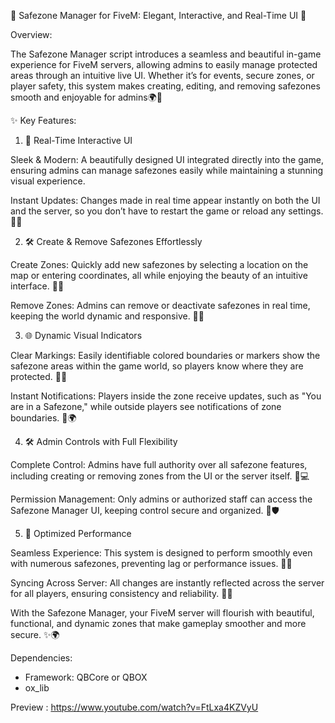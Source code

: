 🌟 Safezone Manager for FiveM: Elegant, Interactive, and Real-Time UI 🌟

Overview:

The Safezone Manager script introduces a seamless and beautiful in-game experience for FiveM servers, allowing admins to easily manage protected areas through an intuitive live UI. Whether it’s for events, secure zones, or player safety, this system makes creating, editing, and removing safezones smooth and enjoyable for admins🌍💎

✨ Key Features:

1. 🎨 Real-Time Interactive UI

Sleek & Modern: A beautifully designed UI integrated directly into the game, ensuring admins can manage safezones easily while maintaining a stunning visual experience.

Instant Updates: Changes made in real time appear instantly on both the UI and the server, so you don’t have to restart the game or reload any settings. 🔄✨

2. 🛠️ Create & Remove Safezones Effortlessly

Create Zones: Quickly add new safezones by selecting a location on the map or entering coordinates, all while enjoying the beauty of an intuitive interface. 📍🌟

Remove Zones: Admins can remove or deactivate safezones in real time, keeping the world dynamic and responsive. 🚫🔄

3. 🌐 Dynamic Visual Indicators

Clear Markings: Easily identifiable colored boundaries or markers show the safezone areas within the game world, so players know where they are protected. 🎨🔲

Instant Notifications: Players inside the zone receive updates, such as "You are in a Safezone," while outside players see notifications of zone boundaries. 📲🌍

4. 🛠️ Admin Controls with Full Flexibility

Complete Control: Admins have full authority over all safezone features, including creating or removing zones from the UI or the server itself. 👑💻

Permission Management: Only admins or authorized staff can access the Safezone Manager UI, keeping control secure and organized. 🔐🛡️

5. 🌟 Optimized Performance

Seamless Experience: This system is designed to perform smoothly even with numerous safezones, preventing lag or performance issues. 🚀💨

Syncing Across Server: All changes are instantly reflected across the server for all players, ensuring consistency and reliability. 🔄✅

With the Safezone Manager, your FiveM server will flourish with beautiful, functional, and dynamic zones that make gameplay smoother and more secure. ✨🌍


Dependencies:
- Framework: QBCore or QBOX
- ox_lib

Preview : https://www.youtube.com/watch?v=FtLxa4KZVyU
